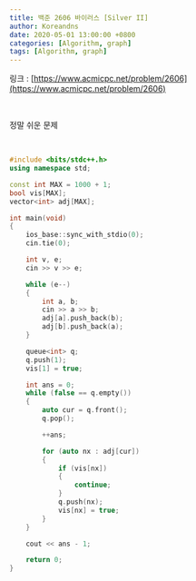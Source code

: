 ```yaml
---
title: 백준 2606 바이러스 [Silver II]
author: Koreandns
date: 2020-05-01 13:00:00 +0800
categories: [Algorithm, graph]
tags: [Algorithm, graph]
---
```




링크 : [https://www.acmicpc.net/problem/2606](https://www.acmicpc.net/problem/2606)



<br>

정말 쉬운 문제

<br>



```c++
#include <bits/stdc++.h>
using namespace std;

const int MAX = 1000 + 1;
bool vis[MAX];
vector<int> adj[MAX];

int main(void)
{
	ios_base::sync_with_stdio(0);
	cin.tie(0);

	int v, e;
	cin >> v >> e;

	while (e--)
	{
		int a, b;
		cin >> a >> b;
		adj[a].push_back(b);
		adj[b].push_back(a);
	}

	queue<int> q;
	q.push(1);
	vis[1] = true;

	int ans = 0;
	while (false == q.empty())
	{
		auto cur = q.front();
		q.pop();

		++ans;

		for (auto nx : adj[cur])
		{
			if (vis[nx])
			{
				continue;
			}
			q.push(nx);
			vis[nx] = true;
		}
	}

	cout << ans - 1;

	return 0;
}
```

